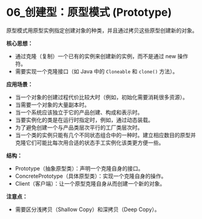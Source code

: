# 06_创建型：原型模式 (Prototype)

原型模式用原型实例指定创建对象的种类，并且通过拷贝这些原型创建新的对象。

**核心思想：**

*   通过克隆（复制）一个已有的实例来创建新的实例，而不是通过 new 操作符。
*   需要实现一个克隆接口（如 Java 中的 `Cloneable` 和 `clone()` 方法）。

**应用场景：**

*   当一个对象的创建过程代价比较大时（例如，初始化需要消耗很多资源）。
*   当需要一个对象的大量副本时。
*   当一个系统应该独立于它的产品创建、构成和表示时。
*   当要实例化的类是在运行时指定时，例如，通过动态装载。
*   为了避免创建一个与产品类层次平行的工厂类层次时。
*   当一个类的实例只能有几个不同状态组合中的一种时。建立相应数目的原型并克隆它们可能比每次用合适的状态手工实例化该类更方便一些。

**结构：**

*   Prototype（抽象原型类）：声明一个克隆自身的接口。
*   ConcretePrototype（具体原型类）：实现一个克隆自身的操作。
*   Client（客户端）：让一个原型克隆自身从而创建一个新的对象。

**注意点：**

*   需要区分浅拷贝（Shallow Copy）和深拷贝（Deep Copy）。
